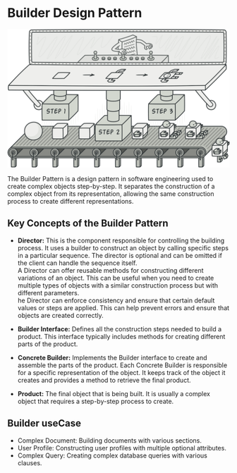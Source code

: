 # Builder Design Pattern

<p align="center">
  <img src="../../static/builder.png">
</p>

The Builder Pattern is a design pattern in software engineering used to create complex objects step-by-step. It separates the construction of a complex object from its representation, allowing the same construction process to create different representations.

## Key Concepts of the Builder Pattern

* **Director:** This is the component responsible for controlling the building process. It uses a builder to construct an object by calling specific steps in a particular sequence. The director is optional and can be omitted if the client can handle the sequence itself.      
A Director can offer reusable methods for constructing different variations of an object. This can be useful when you need to create multiple types of objects with a similar construction process but with different parameters.       
he Director can enforce consistency and ensure that certain default values or steps are applied. This can help prevent errors and ensure that objects are created correctly.

* **Builder Interface:** Defines all the construction steps needed to build a product. This interface typically includes methods for creating different parts of the product.

* **Concrete Builder:** Implements the Builder interface to create and assemble the parts of the product. Each Concrete Builder is responsible for a specific representation of the object. It keeps track of the object it creates and provides a method to retrieve the final product.

* **Product:** The final object that is being built. It is usually a complex object that requires a step-by-step process to create.

## Builder useCase 

* Complex Document: Building documents with various sections.
* User Profile: Constructing user profiles with multiple optional attributes.
* Complex Query: Creating complex database queries with various clauses.
